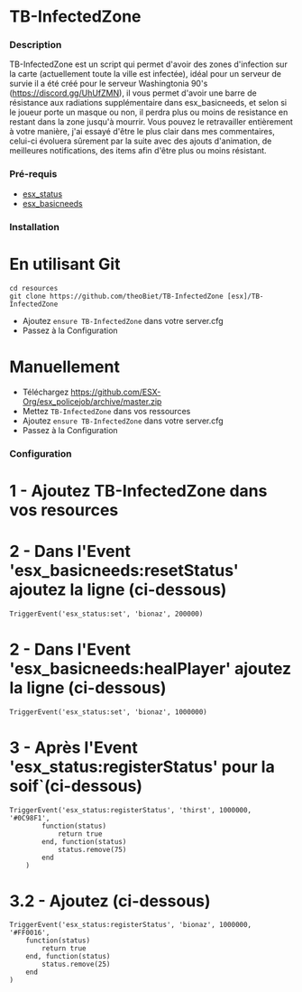 # TB-InfectedZone

### Description
TB-InfectedZone est un script qui permet d'avoir des zones d'infection sur la carte (actuellement toute la ville est infectée), idéal pour un serveur de survie il a été créé pour le serveur Washingtonia 90's (https://discord.gg/UhUfZMN), il vous permet d'avoir une barre de résistance aux radiations supplémentaire dans esx_basicneeds, et selon si le joueur porte un masque ou non, il perdra plus ou moins de resistance en restant dans la zone jusqu'à mourrir. Vous pouvez le retravailler entièrement à votre manière, j'ai essayé d'être le plus clair dans mes commentaires, celui-ci évoluera sûrement par la suite avec des ajouts d'animation, de meilleures notifications, des items afin d'être plus ou moins résistant.


### Pré-requis
  * [esx_status](https://github.com/ESX-Org/esx_billing)
  * [esx_basicneeds](https://github.com/esx-framework/esx_basicneeds)

### Installation
# En utilisant Git
```
cd resources
git clone https://github.com/theoBiet/TB-InfectedZone [esx]/TB-InfectedZone
```
- Ajoutez `ensure TB-InfectedZone` dans votre server.cfg
- Passez à la Configuration

# Manuellement
- Téléchargez https://github.com/ESX-Org/esx_policejob/archive/master.zip
- Mettez `TB-InfectedZone` dans vos ressources
- Ajoutez `ensure TB-InfectedZone` dans votre server.cfg
- Passez à la Configuration


### Configuration
# 1 - Ajoutez TB-InfectedZone dans vos resources

# 2 - Dans l'Event 'esx_basicneeds:resetStatus' ajoutez la ligne (ci-dessous)
`TriggerEvent('esx_status:set', 'bionaz', 200000)`


# 2 - Dans l'Event 'esx_basicneeds:healPlayer' ajoutez la ligne (ci-dessous)
`TriggerEvent('esx_status:set', 'bionaz', 1000000)`

# 3 - Après l'Event 'esx_status:registerStatus' pour la soif`(ci-dessous)
```
TriggerEvent('esx_status:registerStatus', 'thirst', 1000000, '#0C98F1',
		function(status)
			return true
		end, function(status)
			status.remove(75)
		end
	)
```
# 3.2 - Ajoutez (ci-dessous)
```
TriggerEvent('esx_status:registerStatus', 'bionaz', 1000000, '#FF0016',
    function(status)
        return true
    end, function(status)
        status.remove(25)
    end
)
```